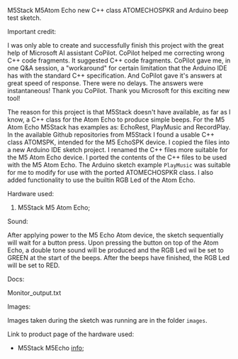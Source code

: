 M5Stack M5Atom Echo new C++ class ATOMECHOSPKR and Arduino beep test sketch.

Important credit:

I was only able to create and successfully finish this project with the great help of Microsoft AI assistant CoPilot.
CoPilot helped me correcting wrong C++ code fragments. It suggested C++ code fragments. CoPilot gave me, in one Q&A session, a "workaround" 
for certain limitation that the Arduino IDE has with the standard C++ specification. And CoPilot gave it's answers at great speed of response.
There were no delays. The answers were instantaneous! Thank you CoPilot. Thank you Microsoft for this exciting new tool!

The reason for this project is that M5Stack doesn't have available, as far as I know, a C++ class for the Atom Echo to produce simple beeps.
For the M5 Atom Echo M5Stack has examples as: EchoRest, PlayMusic and RecordPlay. In the available Github repositories from M5Stack I found a usable C++ class ATOMSPK,
intended for the M5 EchoSPK device.
I copied the files into a new Arduino IDE sketch project. I renamed the C++ files more suitable for the M5 Atom Echo device.
I ported the contents of the C++ files to be used with the M5 Atom Echo. 
The Arduino sketch example ```PlayMusic``` was suitable for me to modify for use with the ported ATOMECHOSPKR class.
I also added functionality to use the builtin RGB Led of the Atom Echo. 

Hardware used:

1. M5Stack M5 Atom Echo;


Sound:

After applying power to the M5 Echo Atom device, the sketch sequentially will wait for a button press.
Upon pressing the button on top of the Atom Echo, a double tone sound will be produced and the RGB Led wil be set to GREEN at the start of the beeps. After the beeps have finished, the RGB Led will be set to RED.

Docs:

Monitor_output.txt


Images: 

Images taken during the sketch was running are in the folder ```images```.

Link to product page of the hardware used:

- M5Stack M5Echo [info](https://shop.m5stack.com/products/atom-echo-smart-speaker-dev-kit);
